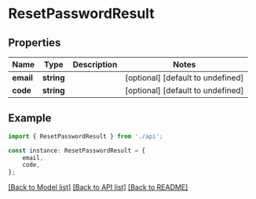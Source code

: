 # ResetPasswordResult


## Properties

Name | Type | Description | Notes
------------ | ------------- | ------------- | -------------
**email** | **string** |  | [optional] [default to undefined]
**code** | **string** |  | [optional] [default to undefined]

## Example

```typescript
import { ResetPasswordResult } from './api';

const instance: ResetPasswordResult = {
    email,
    code,
};
```

[[Back to Model list]](../README.md#documentation-for-models) [[Back to API list]](../README.md#documentation-for-api-endpoints) [[Back to README]](../README.md)
